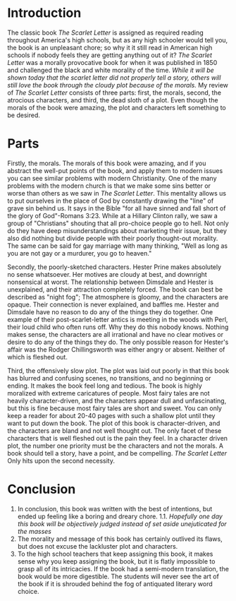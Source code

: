 # Introduction

The classic book _The Scarlet Letter_ is assigned as required reading throughout America's high schools, but as any high schooler would tell you, the book is an unpleasant chore; so why it it still read in American high schools if nobody feels they are getting anything out of it?  _The Scarlet Letter_ was a morally provocative book for when it was published in 1850 and challenged the black and white morality of the time.  *While it will be shown today that the scarlet letter did not properly tell a story, others will still love the book through the cloudy plot because of the morals.* My review of _The Scarlet Letter_ consists of three parts: first, the morals, second, the atrocious characters, and third, the  dead sloth of a plot.
Even though the morals of the book were amazing, the plot and characters left something to be desired.
 
# Parts

Firstly, the morals. The morals of this book were amazing, and if you abstract the well-put points of the book, and apply them to modern issues you can see similar problems with modern Christianity. One of the many problems with the modern church is that we make some sins better or worse than others as we saw in _The Scarlet Letter_. This mentality allows us to put ourselves in the place of God by constantly drawing the "line" of grave sin behind us. It says in the Bible "for all have sinned and fall short of the glory of God"-Romans 3:23. While at a Hillary Clinton rally, we saw a group of "Christians" shouting that all pro-choice people go to hell. Not only do they have deep misunderstandings about marketing their issue, but they also did nothing but divide people with their poorly thought-out morality. The same can be said for gay marriage with many thinking, "Well as long as you are not gay or a murdurer, you go to heaven."

Secondly, the poorly-sketched characters. Hester Prine makes absolutely no sense whatsoever. Her motives are cloudy at best, and downright nonsensical at worst. The relationship between Dimsdale and Hester is unexplained, and their attraction completely forced. The book can best be described as "night fog"; The atmosphere is gloomy, and the characters are opaque.  Their connection is never explained, and baffles me. Hester and Dimsdale have no reason to do any of the things they do together. One example of their post-scarlet-letter antics is meeting in the woods with Perl, their loud child who often runs off. Why they do this nobody knows. Nothing makes sense, the characters are all irrational and have no clear motives or desire to do any of the things they do. The only possible reason for Hester's affair was the Rodger Chillingsworth was either angry or absent. Neither of which is fleshed out.

Third, the offensively slow plot. The plot was laid out poorly in that this book has blurred and confusing scenes, no transitions, and no beginning or ending. It makes the book feel long and tedious. The book is highly moralized with extreme caricatures of people. Most fairy tales are not heavily character-driven, and the characters appear dull and unfascinating, but this is fine because most fairy tales are short and sweet. You can only keep a reader for about 20-40 pages with such a shallow plot until they want to put down the book. The plot of this book is character-driven, and the characters are bland and not well thought out. The only facet of these characters that is well fleshed out is the pain they feel. In a character driven plot, the number one priority must be the characters and not the morals. A book should tell a story, have a point, and be compelling. _The Scarlet Letter_ Only hits upon the second necessity.

# Conclusion

1. In conclusion, this book was written with the best of intentions, but ended up feeling like a boring and dreary chore. 
  1.1. *Hopefully one day this book will be objectively judged instead of set aside unejuticated for the masses*
2. The morality and message of this book has certainly outlived its flaws, but does not excuse the lackluster plot and characters. 
3. To the high school teachers that keep assigning this book, it makes sense why you keep assigning the book, but it is flatly impossible to grasp all of its intricacies. If the book had a semi-modern translation, the book would be more digestible. The students will never see the art of the book if it is shrouded behind the fog of antiquated literary word choice. 
